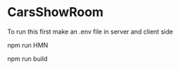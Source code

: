 ﻿# CarsShowRoom

To run this first make an .env file in server and client side

npm run HMN

npm run build
